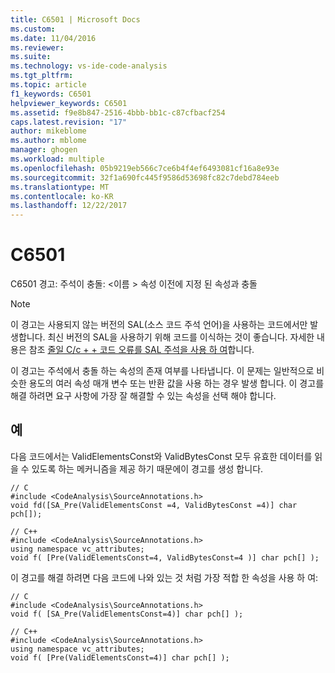 ```yaml
---
title: C6501 | Microsoft Docs
ms.custom: 
ms.date: 11/04/2016
ms.reviewer: 
ms.suite: 
ms.technology: vs-ide-code-analysis
ms.tgt_pltfrm: 
ms.topic: article
f1_keywords: C6501
helpviewer_keywords: C6501
ms.assetid: f9e8b847-2516-4bbb-bb1c-c87cfbacf254
caps.latest.revision: "17"
author: mikeblome
ms.author: mblome
manager: ghogen
ms.workload: multiple
ms.openlocfilehash: 05b9219eb566c7ce6b4f4ef6493081cf16a8e93e
ms.sourcegitcommit: 32f1a690fc445f9586d53698fc82c7debd784eeb
ms.translationtype: MT
ms.contentlocale: ko-KR
ms.lasthandoff: 12/22/2017
---
```

# <a name="c6501"></a>C6501
C6501 경고: 주석이 충돌: \<이름 > 속성 이전에 지정 된 속성과 충돌  
  
> [!NOTE]
>  이 경고는 사용되지 않는 버전의 SAL(소스 코드 주석 언어)을 사용하는 코드에서만 발생합니다. 최신 버전의 SAL을 사용하기 위해 코드를 이식하는 것이 좋습니다. 자세한 내용은 참조 [줄일 C/c + + 코드 오류를 SAL 주석을 사용 하 여](../code-quality/using-sal-annotations-to-reduce-c-cpp-code-defects.md)합니다.  
  
 이 경고는 주석에서 충돌 하는 속성의 존재 여부를 나타냅니다. 이 문제는 일반적으로 비슷한 용도의 여러 속성 매개 변수 또는 반환 값을 사용 하는 경우 발생 합니다. 이 경고를 해결 하려면 요구 사항에 가장 잘 해결할 수 있는 속성을 선택 해야 합니다.  
  
## <a name="example"></a>예  
 다음 코드에서는 ValidElementsConst와 ValidBytesConst 모두 유효한 데이터를 읽을 수 있도록 하는 메커니즘을 제공 하기 때문에이 경고를 생성 합니다.  
  
```  
// C  
#include <CodeAnalysis\SourceAnnotations.h>  
void fd([SA_Pre(ValidElementsConst =4, ValidBytesConst =4)] char pch[]);  
  
// C++  
#include <CodeAnalysis\SourceAnnotations.h>  
using namespace vc_attributes;  
void f( [Pre(ValidElementsConst=4, ValidBytesConst=4 )] char pch[] );  
```  
  
 이 경고를 해결 하려면 다음 코드에 나와 있는 것 처럼 가장 적합 한 속성을 사용 하 여:  
  
```  
// C  
#include <CodeAnalysis\SourceAnnotations.h>  
void f( [SA_Pre(ValidElementsConst=4)] char pch[] );  
  
// C++  
#include <CodeAnalysis\SourceAnnotations.h>  
using namespace vc_attributes;  
void f( [Pre(ValidElementsConst=4)] char pch[] );  
```  
  
